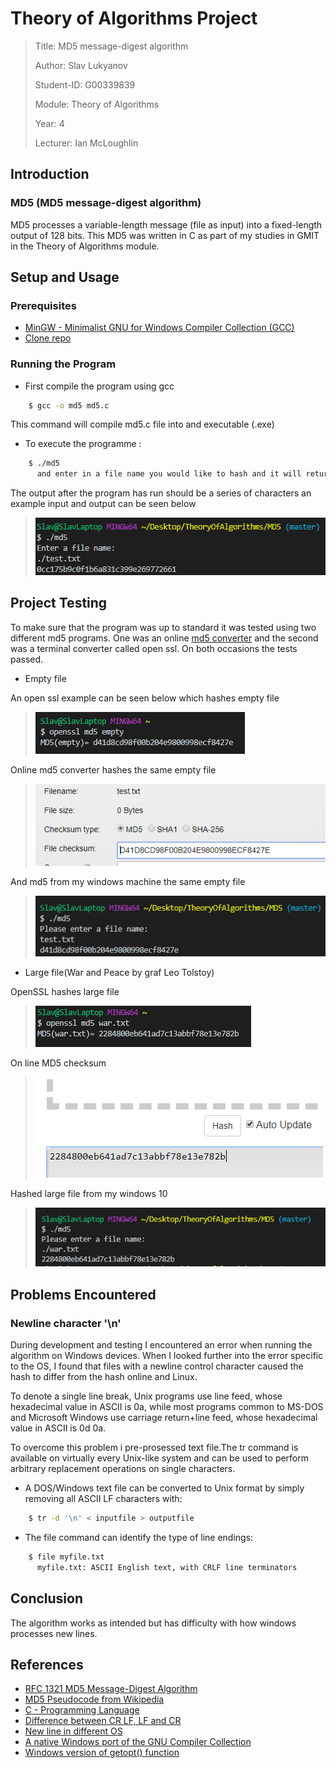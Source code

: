 # Theory of Algorithms Project

>Title: MD5 message-digest algorithm
>
>Author: Slav Lukyanov
>
>Student-ID: G00339839
>
>Module: Theory of Algorithms
>
>Year: 4
>
>Lecturer: Ian McLoughlin

## Introduction

### MD5 (MD5 message-digest algorithm)

MD5 processes a variable-length message (file as input) into a fixed-length output of 128 bits.
This MD5 was written in C as part of my studies in GMIT in the Theory of Algorithms module.

## Setup and Usage

### Prerequisites

 - <a href="https://sourceforge.net/projects/mingw/">MinGW - Minimalist GNU for Windows Compiler Collection (GCC)</a>
 - <a href="https://github.com/SlavLuk/MD5">Clone repo</a>

### Running the Program

 - First compile the program using gcc

```sh
    $ gcc -o md5 md5.c
```

This command will compile md5.c file into and executable (.exe)

 - To execute the programme :

```sh
    $ ./md5
      and enter in a file name you would like to hash and it will return a result
```

The output after the program has run should be a series of characters
an example input and output can be seen below

><img src="https://github.com/SlavLuk/MD5/blob/master/img/example.PNG">

## Project Testing

To make sure that the program was up to standard it was tested using two
different md5 programs. One was an online <a href="http://onlinemd5.com">md5 converter</a> and the second was a
terminal converter called open ssl. On both occasions the tests passed.

 - Empty file

An open ssl example can be seen below which hashes empty file

><img src="https://github.com/SlavLuk/MD5/blob/master/img/empty.png">
 Online md5 converter hashes the same empty file
><img src="https://github.com/SlavLuk/MD5/blob/master/img/online.png">
 And md5 from my windows machine the same empty file
><img src="https://github.com/SlavLuk/MD5/blob/master/img/mine.png">

 - Large file(War and Peace by graf Leo Tolstoy)

OpenSSL hashes large file

><img src="https://github.com/SlavLuk/MD5/blob/master/img/warssl.png">
 On line MD5 checksum
><img src="https://github.com/SlavLuk/MD5/blob/master/img/warline.png">
 Hashed large file from my windows 10
><img src="https://github.com/SlavLuk/MD5/blob/master/img/warmine.png">

## Problems Encountered

### Newline character '\n'

During development and testing I encountered an error when running the algorithm on Windows devices.
When I looked further into the error specific to the OS, I found that files with a newline
control character caused the hash to differ from the hash online and Linux.

To denote a single line break, Unix programs use line feed, whose hexadecimal value in ASCII is 0a,
while most programs common to MS-DOS and Microsoft Windows
use carriage return+line feed, whose hexadecimal value in ASCII is 0d 0a.

To overcome this problem i pre-prosessed text file.The tr command is available on
virtually every Unix-like system and can be used to perform arbitrary replacement operations
on single characters.

 - A DOS/Windows text file can be converted to Unix format by simply removing all ASCII LF
  characters with:

```sh
    $ tr -d '\n' < inputfile > outputfile
```

 - The file command can identify the type of line endings:

```sh
    $ file myfile.txt
      myfile.txt: ASCII English text, with CRLF line terminators
```

## Conclusion

The algorithm works as intended but has difficulty with how windows processes new lines.

## References

 - <a href="https://tools.ietf.org/pdf/rfc1321.pdf">RFC 1321 MD5 Message-Digest Algorithm</a>
 - <a href="https://en.wikipedia.org/wiki/MD5">MD5 Pseudocode from Wikipedia</a>
 - <a href="https://en.cppreference.com/w/c/language">C - Programming Language</a>
 - <a href="https://stackoverflow.com/questions/1552749/difference-between-cr-lf-lf-and-cr-line-break-types">Difference between CR LF, LF and CR</a>
 - <a href="https://en.wikipedia.org/wiki/Newline">New line in different OS</a>
 - <a href="https://sourceforge.net/projects/mingw/">A native Windows port of the GNU Compiler Collection</a>
 - <a href="https://www.codeproject.com/Articles/157001/Full-getopt-Port-for-Unicode-and-Multibyte-Microso">Windows version of getopt() function</a>

